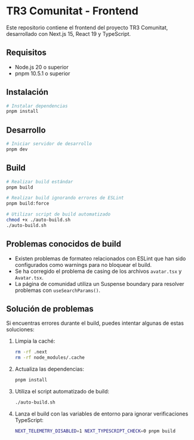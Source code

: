 # TR3 Comunitat - Frontend

Este repositorio contiene el frontend del proyecto TR3 Comunitat, desarrollado con Next.js 15, React 19 y TypeScript.

## Requisitos

- Node.js 20 o superior
- pnpm 10.5.1 o superior

## Instalación

```bash
# Instalar dependencias
pnpm install
```

## Desarrollo

```bash
# Iniciar servidor de desarrollo
pnpm dev
```

## Build

```bash
# Realizar build estándar
pnpm build

# Realizar build ignorando errores de ESLint
pnpm build:force

# Utilizar script de build automatizado
chmod +x ./auto-build.sh
./auto-build.sh
```

## Problemas conocidos de build

- Existen problemas de formateo relacionados con ESLint que han sido configurados como warnings para no bloquear el build.
- Se ha corregido el problema de casing de los archivos `avatar.tsx` y `Avatar.tsx`.
- La página de comunidad utiliza un Suspense boundary para resolver problemas con `useSearchParams()`.

## Solución de problemas

Si encuentras errores durante el build, puedes intentar algunas de estas soluciones:

1. Limpia la caché:
   ```bash
   rm -rf .next
   rm -rf node_modules/.cache
   ```

2. Actualiza las dependencias:
   ```bash
   pnpm install
   ```

3. Utiliza el script automatizado de build:
   ```bash
   ./auto-build.sh
   ```

4. Lanza el build con las variables de entorno para ignorar verificaciones TypeScript:
   ```bash
   NEXT_TELEMETRY_DISABLED=1 NEXT_TYPESCRIPT_CHECK=0 pnpm build
   ```
